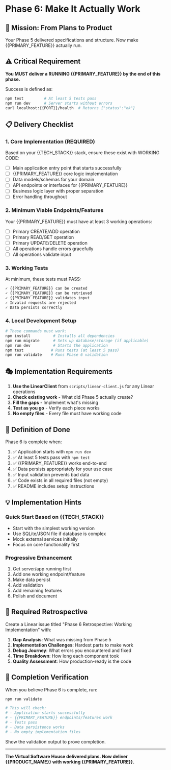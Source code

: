 # Phase 6: Make It Actually Work

## 🎯 Mission: From Plans to Product

Your Phase 5 delivered specifications and structure. Now make {{PRIMARY_FEATURE}} actually run.

## ⚠️ Critical Requirement

**You MUST deliver a RUNNING {{PRIMARY_FEATURE}} by the end of this phase.**

Success is defined as:
```bash
npm test         # At least 5 tests pass
npm run dev      # Server starts without errors
curl localhost:{{PORT}}/health  # Returns {"status":"ok"}
```

## 📋 Delivery Checklist

### 1. Core Implementation (REQUIRED)
Based on your {{TECH_STACK}} stack, ensure these exist with WORKING CODE:
- [ ] Main application entry point that starts successfully
- [ ] {{PRIMARY_FEATURE}} core logic implementation
- [ ] Data models/schemas for your domain
- [ ] API endpoints or interfaces for {{PRIMARY_FEATURE}}
- [ ] Business logic layer with proper separation
- [ ] Error handling throughout

### 2. Minimum Viable Endpoints/Features
Your {{PRIMARY_FEATURE}} must have at least 3 working operations:
- [ ] Primary CREATE/ADD operation
- [ ] Primary READ/GET operation  
- [ ] Primary UPDATE/DELETE operation
- [ ] All operations handle errors gracefully
- [ ] All operations validate input

### 3. Working Tests
At minimum, these tests must PASS:
```javascript
✓ {{PRIMARY_FEATURE}} can be created
✓ {{PRIMARY_FEATURE}} can be retrieved
✓ {{PRIMARY_FEATURE}} validates input
✓ Invalid requests are rejected
✓ Data persists correctly
```

### 4. Local Development Setup
```bash
# These commands must work:
npm install          # Installs all dependencies
npm run migrate      # Sets up database/storage (if applicable)
npm run dev          # Starts the application
npm test            # Runs tests (at least 5 pass)
npm run validate    # Runs Phase 6 validation
```

## 🎭 Implementation Requirements

1. **Use the LinearClient** from `scripts/linear-client.js` for any Linear operations
2. **Check existing work** - What did Phase 5 actually create?
3. **Fill the gaps** - Implement what's missing
4. **Test as you go** - Verify each piece works
5. **No empty files** - Every file must have working code

## 🏁 Definition of Done

Phase 6 is complete when:

1. ✅ Application starts with `npm run dev`
2. ✅ At least 5 tests pass with `npm test`  
3. ✅ {{PRIMARY_FEATURE}} works end-to-end
4. ✅ Data persists appropriately for your use case
5. ✅ Input validation prevents bad data
6. ✅ Code exists in all required files (not empty)
7. ✅ README includes setup instructions

## 💡 Implementation Hints

### Quick Start Based on {{TECH_STACK}}
- Start with the simplest working version
- Use SQLite/JSON file if database is complex
- Mock external services initially
- Focus on core functionality first

### Progressive Enhancement
1. Get server/app running first
2. Add one working endpoint/feature
3. Make data persist
4. Add validation
5. Add remaining features
6. Polish and document

## 📝 Required Retrospective

Create a Linear issue titled "Phase 6 Retrospective: Working Implementation" with:
1. **Gap Analysis**: What was missing from Phase 5
2. **Implementation Challenges**: Hardest parts to make work
3. **Debug Journey**: What errors you encountered and fixed
4. **Time Breakdown**: How long each component took
5. **Quality Assessment**: How production-ready is the code

## 🔑 Completion Verification

When you believe Phase 6 is complete, run:
```bash
npm run validate

# This will check:
# - Application starts successfully
# - {{PRIMARY_FEATURE}} endpoints/features work
# - Tests pass
# - Data persistence works
# - No empty implementation files
```

Show the validation output to prove completion.

---

**The Virtual Software House delivered plans. Now deliver {{PRODUCT_NAME}} with working {{PRIMARY_FEATURE}}.**